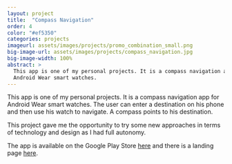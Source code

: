 ```yaml
---
layout: project
title:  "Compass Navigation"
order: 4
color: "#ef5350"
categories: projects
imageurl: assets/images/projects/promo_combination_small.png
big-image-url: assets/images/projects/compass_navigation.jpg
big-image-width: 100%
abstract: >
  This app is one of my personal projects. It is a compass navigation app for
  Android Wear smart watches.
---
```

This app is one of my personal projects. It is a compass navigation app for
Android Wear smart watches. The user can enter a destination on his phone and
then use his watch to navigate. A compass points to his destination.

This project gave me the opportunity to try some new approaches in terms of
technology and design as I had full autonomy.

The app is available on the Google Play Store [here](https://play.google.com/store/apps/details?id=com.wearnavigation&referrer=utm_source%homepage)
and there is a landing page [here](http://www.wearnavigation.com).
